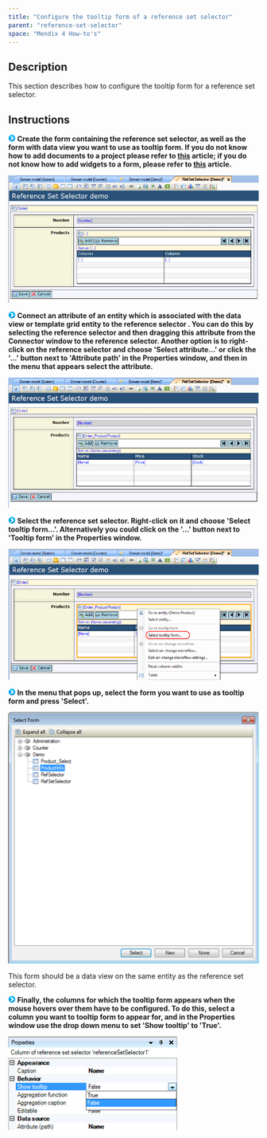 ```yaml
---
title: "Configure the tooltip form of a reference set selector"
parent: "reference-set-selector"
space: "Mendix 4 How-to's"
---
```

## Description

This section describes how to configure the tooltip form for a reference set selector.

## Instructions

![](attachments/819203/917932.png) **Create the form containing the reference set selector, as well as the form with data view you want to use as tooltip form. If you do not know how to add documents to a project please refer to [this](add-documents-to-a-module) article; if you do not know how to add widgets to a form, please refer to [this](add-a-widget-to-a-form) article.**

![](attachments/2621471/2752686.png)

![](attachments/819203/917932.png) **Connect an attribute of an entity which is associated with the data view or template grid entity to the reference selector . You can do this by selecting the reference selector and then dragging this attribute from the Connector window to the reference selector. Another option is to right-click on the reference selector and choose 'Select attribute...' or click the '...' button next to 'Attribute path' in the Properties window, and then in the menu that appears select the attribute.**

![](attachments/2621471/2752687.png)

![](attachments/819203/917932.png) **Select the reference set selector. Right-click on it and choose 'Select tooltip form...'. Alternatively you could click on the '...' button next to 'Tooltip form' in the Properties window.**

![](attachments/2621471/2752688.png)

![](attachments/819203/917932.png) **In the menu that pops up, select the form you want to use as tooltip form and press 'Select'.**

![](attachments/2621471/2752693.png)

This form should be a data view on the same entity as the reference set selector.

![](attachments/819203/917932.png) **Finally, the columns for which the tooltip form appears when the mouse hovers over them have to be configured. To do this, select a column you want to tooltip form to appear for, and in the Properties window use the drop down menu to set 'Show tooltip' to 'True'.**

![](attachments/2621471/2752692.png)
